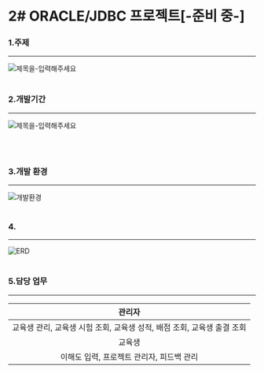 # 2# ORACLE/JDBC 프로젝트[-준비 중-]

### 1.주제
--------------------------------------------------------------------
![제목을-입력해주세요](https://user-images.githubusercontent.com/69965049/111041203-94aa5700-847a-11eb-9024-d4b44ea63ae5.png)
<br><br>


### 2.개발기간
-----------
![제목을-입력해주세요](https://user-images.githubusercontent.com/69965049/111041279-cf13f400-847a-11eb-94d0-0ac6d9bf05f1.png)

<br><br>


### 3.개발 환경
-------------
![개발환경](https://user-images.githubusercontent.com/69965049/111041330-14382600-847b-11eb-8617-540e8b36583d.png)
<br><br>


### 4.
---------------------------
![ERD](https://user-images.githubusercontent.com/69965049/111041358-29ad5000-847b-11eb-89c7-c1be727197c0.png)
<br><br>


### 5.담당 업무
---------------------------------
|관리자|
|:---------:|
|교육생 관리, 교육생 시험 조회, 교육생 성적, 배점 조회, 교육생 출결 조회|
|교육생|
|이해도 입력, 프로젝트 관리자, 피드백 관리|
